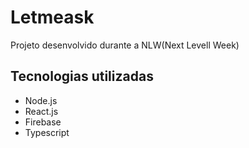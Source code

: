 # Letmeask

Projeto desenvolvido durante a NLW(Next Levell Week)

## Tecnologias utilizadas

* Node.js
* React.js
* Firebase
* Typescript
